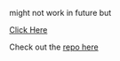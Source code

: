 might not work in future but

[Click Here](https://aguyran.me/)

Check out the [repo here](https://github.com/aguyran/GestureControlledSnake)
